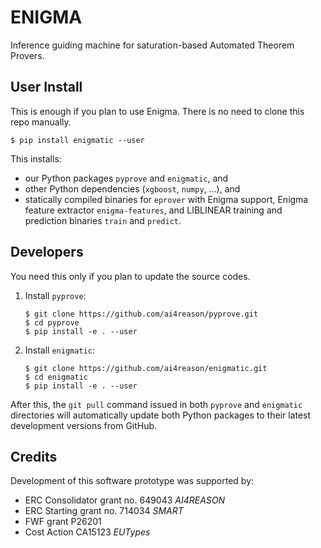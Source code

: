 # **ENIGMA** #

Inference guiding machine for saturation-based Automated Theorem Provers.

## User Install

This is enough if you plan to use Enigma.  There is no need to clone this
repo manually.

```console
$ pip install enigmatic --user
```

This installs:

* our Python packages `pyprove` and `enigmatic`, and
* other Python dependencies (`xgboost`, `numpy`, ...), and
* statically compiled binaries for `eprover` with Enigma support, Enigma
  feature extractor `enigma-features`, and LIBLINEAR training and prediction
  binaries `train` and `predict`.

## Developers

You need this only if you plan to update the source codes.

1. Install `pyprove`:

   ```console
   $ git clone https://github.com/ai4reason/pyprove.git
   $ cd pyprove
   $ pip install -e . --user
   ```

2. Install `enigmatic`:

   ```console
   $ git clone https://github.com/ai4reason/enigmatic.git
   $ cd enigmatic
   $ pip install -e . --user
   ```

After this, the `git pull` command issued in both `pyprove` and `enigmatic`
directories will automatically update both Python packages to their latest
development versions from GitHub.

## Credits

Development of this software prototype was supported by: 

+ ERC Consolidator grant no. 649043 *AI4REASON*
+ ERC Starting grant no. 714034 *SMART*
+ FWF grant P26201
+ Cost Action CA15123 *EUTypes*

